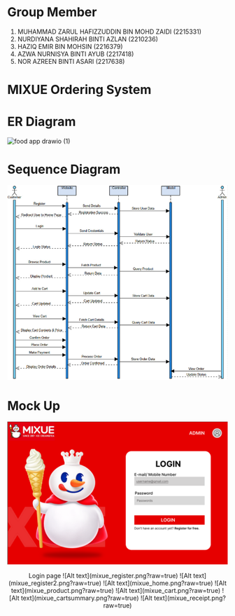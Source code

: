 # Group Member
1. MUHAMMAD ZARUL HAFIZZUDDIN BIN MOHD ZAIDI (2215331)
2. NURDIYANA SHAHIRAH BINTI AZLAN (2210236)
3. HAZIQ EMIR BIN  MOHSIN (2216379)
4. AZWA NURNISYA BINTI AYUB (2217418)
5. NOR AZREEN BINTI ASARI (2217638)

# MIXUE Ordering System



# ER Diagram
![food app drawio (1)](https://github.com/user-attachments/assets/9038ca9d-9a92-49ee-8e76-fe1e14c8933e)

# Sequence Diagram
![Alt text](sequenceDiagram.jpg?raw=true)

# Mock Up
![Alt text](mixue_login.png?raw=true)
<p align="center">
Login page
![Alt text](mixue_register.png?raw=true)
![Alt text](mixue_register2.png?raw=true)
![Alt text](mixue_home.png?raw=true)
![Alt text](mixue_product.png?raw=true)
![Alt text](mixue_cart.png?raw=true)
![Alt text](mixue_cartsummary.png?raw=true)
![Alt text](mixue_receipt.png?raw=true)

